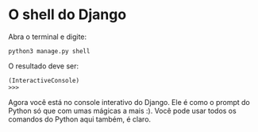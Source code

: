 # O shell do Django

Abra o terminal e digite:

```text
python3 manage.py shell
```

O resultado deve ser:

```text
(InteractiveConsole)
>>>
```

Agora você está no console interativo do Django. Ele é como o prompt do Python só que com umas mágicas a mais :\). Você pode usar todos os comandos do Python aqui também, é claro.

